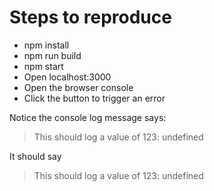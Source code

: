 # Steps to reproduce

- npm install
- npm run build
- npm start
- Open localhost:3000
- Open the browser console
- Click the button to trigger an error

Notice the console log message says:
> This should log a value of 123: undefined

It should say
> This should log a value of 123: undefined

